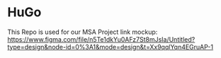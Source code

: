 # HuGo
This Repo is used for our MSA Project
link mockup: https://www.figma.com/file/n5Te1dkYu0AFz7St8mJsIa/Untitled?type=design&node-id=0%3A1&mode=design&t=Xx9qqlYqn4EGruAP-1
